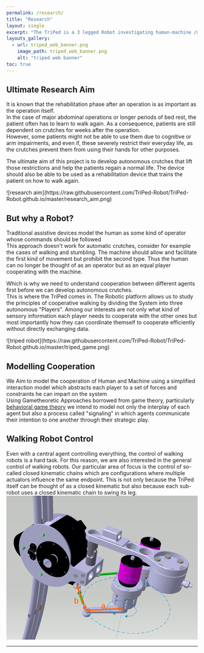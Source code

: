 ```yaml
---
permalink: /research/
title: "Research"
layout: single
excerpt: "The TriPed is a 3 legged Robot investigating human-machine /machine-machine cooperation"
layouts_gallery:
  - url: triped_web_banner.png
    image_path: triped_web_banner.png
    alt: "triped web banner"
toc: true
---
```



## Ultimate Research Aim
<p>It is known that the rehabilitation phase after an operation is as important as the operation itself.<br>
In the case of major abdominal operations or longer periods of bed rest, the patient often has to learn to walk again.
As a consequence, patients are still dependent on crutches for weeks after the operation.<br>
 However, some patients might not be able to use them due to cognitive or arm impairments, and even if, these severely restrict their everyday life, 
 as the crutches prevent them from using their hands for other purposes.</p>

<p> The ultimate aim of this project is to develop autonomous crutches that lift those restrictions and help the patients regain a normal life.
The device should also be able to be used as a rehabilitation device that trains the patient on how to walk again. </p>
![research aim](https://raw.githubusercontent.com/TriPed-Robot/TriPed-Robot.github.io/master/research_aim.png)

## But why a Robot?
<p>
Traditional assistive devices model the human as some kind of operator whose commands should be followed <br>
This approach doesn't work for automatic crutches, consider for example the cases of walking and stumbling. The machine should allow and facilitate the first kind of movement but prohibit the second type.
Thus the human can no longer be thought of as an operator but as an equal player cooperating with the machine. </p> 

<p> Which is why we need to understand cooperation between different agents first before we can develop autonomous crutches. <br>
This is where the TriPed comes in. The Robotic platform allows us to study the principles of cooperative walking by dividing the System into three autonomous "Players".
Among our interests are not only what kind of sensory information each player needs to cooperate with the other ones but most importantly how they can coordinate themself to cooperate efficiently without directly exchanging data. 
</p>
![triped robot](https://raw.githubusercontent.com/TriPed-Robot/TriPed-Robot.github.io/master/triped_game.png)

## Modelling Cooperation
We Aim to model the cooperation of Human and Machine using a simplified interaction model which abstracts each player to a set of forces and constraints he can impart on the system <br>
Using Gametheoretic Approaches borrowed from game theory, particularly <a href="https://en.wikipedia.org/wiki/Behavioral_game_theory"> behavioral game theory</a> we intend to model not only the interplay of each agent but also a process called "signaling" in which agents communicate their intention to one another through their strategic play. 


## Walking Robot Control
Even with a central agent controlling everything, the control of walking robots is a hard task. 
For this reason, we are also interested in the general control of walking robots.
Our particular area of focus is the control of so-called closed kinematic chains which are configurations where multiple actuators influence the same endpoint.
This is not only because the TriPed itself can be thought of as a closed kinematic but also because each sub-robot uses a closed kinematic chain to swing its leg.
![level mechanism](https://raw.githubusercontent.com/TriPed-Robot/TriPed-Robot.github.io/master/Hebel_1.PNG)

---

